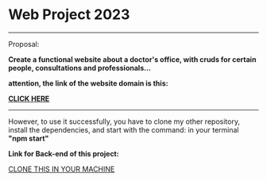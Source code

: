 <h1>Web Project 2023</h1>
<hr/>
<span>Proposal:</span>
<p><strong>Create a functional website about a doctor's office, with cruds for certain people, consultations and professionals...</strong></p>
<p><strong>attention, the link of the website domain is this:</strong></p>
<a href="https://consultorio-web-2023.vercel.app/" target="_blank"><strong>CLICK HERE</strong></a>
<hr />
<p>However, to use it successfully, you have to clone my other repository, install the dependencies, and start with the command: in your terminal 
  <strong>"npm start"</strong>
</p></p>
<p><strong>Link for Back-end of this project:</strong></p>
<a href="https://github.com/EriclesCalvt/CRUD-NODE-JS" target="_blank">CLONE THIS IN YOUR MACHINE</a>
